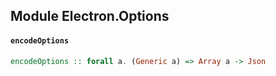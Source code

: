 ## Module Electron.Options

#### `encodeOptions`

``` purescript
encodeOptions :: forall a. (Generic a) => Array a -> Json
```


